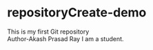 # repositoryCreate-demo
This is my first Git repository
<br>
Author-Akash Prasad Ray
I am a student.


